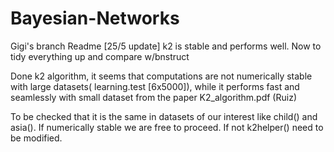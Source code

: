 # Bayesian-Networks

Gigi's branch Readme
[25/5 update]
k2 is stable and performs well. Now to tidy everything up and compare w/bnstruct


Done k2 algorithm, it seems that computations are not numerically stable with large datasets( learning.test [6x5000]), while it performs fast and seamlessly with small dataset from the paper K2_algorithm.pdf (Ruiz)

To be checked that it is the same in datasets of our interest like child() and asia(). If numerically stable we are free to proceed. If not k2helper() need to be modified.

